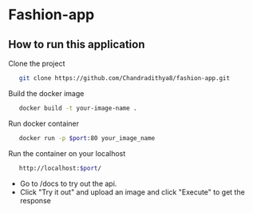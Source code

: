 # Fashion-app

## How to run this application

Clone the project
```bash
   git clone https://github.com/Chandradithya8/fashion-app.git
```
Build the docker image
```bash
   docker build -t your-image-name .
```
Run docker container
```bash
   docker run -p $port:80 your_image_name
```
Run the container on your localhost
```bash
   http://localhost:$port/
```
- Go to /docs to try out the api.
- Click "Try it out" and upload an image and click "Execute" to get the response
